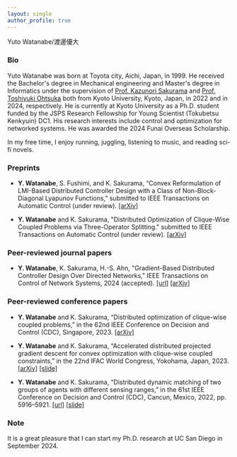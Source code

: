 ```yaml
---
layout: single
author_profile: true
---
```

Yuto Watanabe/渡邊優大

### Bio
Yuto Watanabe was born at Toyota city, Aichi, Japan, in 1999. He received the Bachelor's degree in Mechanical engineering and Master's degree in Informatics under the supervision of [Prof. Kazunori Sakurama](http://www.ids.sys.i.kyoto-u.ac.jp/sakurama/index_e.html) and [Prof. Toshiyuki Ohtsuka](http://www.ids.sys.i.kyoto-u.ac.jp/~ohtsuka/index.htm) both from Kyoto University, Kyoto, Japan, in 2022 and in 2024, respectively.
He is currently at Kyoto University as a Ph.D. student funded by the JSPS Research Fellowship for Young Scientist (Tokubetsu Kenkyuin) DC1.
His research interests include control and optimization for networked systems.
He was awarded the 2024 Funai Overseas Scholarship.

In my free time, I enjoy running, juggling, listening to music, and reading sci-fi novels.

### Preprints

- **Y. Watanabe**, S. Fushimi, and K. Sakurama, “Convex Reformulation of LMI-Based Distributed Controller Design
with a Class of Non-Block-Diagonal Lyapunov Functions,” submitted to IEEE Transactions on Automatic Control (under review).
[[arXiv]](https://arxiv.org/abs/2404.04576)

- **Y. Watanabe** and K. Sakurama, "Distributed Optimization of Clique-Wise Coupled Problems via Three-Operator Splitting." submitted to IEEE Transactions on Automatic Control (under review).
[[arXiv]](https://arxiv.org/abs/2310.18625)

### Peer-reviewed journal papers

- **Y. Watanabe**, K. Sakurama, H.-S. Ahn, "Gradient-Based Distributed Controller Design Over Directed Networks," IEEE Transactions on Control of Network Systems, 2024 (accepted). [[url]](https://ieeexplore.ieee.org/abstract/document/10453999) [[arXiv]](https://arxiv.org/abs/2304.10921)

### Peer-reviewed conference papers

- **Y. Watanabe** and K. Sakurama, “Distributed optimization of clique-wise coupled problems,” in the
62nd IEEE Conference on Decision and Control (CDC), Singapore, 2023. [[arXiv]](https://arxiv.org/abs/2304.10904)

- **Y. Watanabe** and K. Sakurama, “Accelerated distributed projected gradient descent for convex
optimization with clique-wise coupled constraints,” in the 22nd IFAC World Congress, Yokohama, Japan, 2023. [[arXiv]](https://arxiv.org/abs/2211.06284) [[slide]](https://drive.google.com/file/d/18eFJD-pbYeG8jPoaMKLd6CcjYlKPyjIa/view?usp=sharing)


- **Y. Watanabe** and K. Sakurama, “Distributed dynamic matching of two groups of agents with different
sensing ranges,” in the 61st IEEE Conference on Decision and Control (CDC), Cancun, Mexico, 2022,
pp. 5916–5921. [[url]](https://ieeexplore.ieee.org/abstract/document/9993395) [[slide]](https://drive.google.com/file/d/1ET6BVsJRdsJL14AmMctc9dIXT_bd6rDw/view?usp=sharing)

### Note

It is a great pleasure that I can start my Ph.D. research at UC San Diego in September 2024.